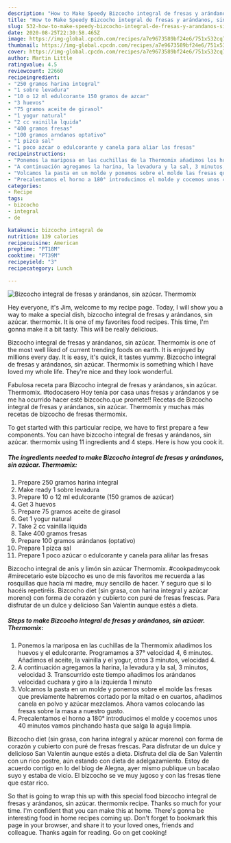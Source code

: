 ```yaml
---
description: "How to Make Speedy Bizcocho integral de fresas y arándanos, sin azúcar. Thermomix"
title: "How to Make Speedy Bizcocho integral de fresas y arándanos, sin azúcar. Thermomix"
slug: 532-how-to-make-speedy-bizcocho-integral-de-fresas-y-arandanos-sin-azucar-thermomix
date: 2020-08-25T22:30:58.465Z
image: https://img-global.cpcdn.com/recipes/a7e9673589bf24e6/751x532cq70/bizcocho-integral-de-fresas-y-arandanos-sin-azucar-thermomix-foto-principal.jpg
thumbnail: https://img-global.cpcdn.com/recipes/a7e9673589bf24e6/751x532cq70/bizcocho-integral-de-fresas-y-arandanos-sin-azucar-thermomix-foto-principal.jpg
cover: https://img-global.cpcdn.com/recipes/a7e9673589bf24e6/751x532cq70/bizcocho-integral-de-fresas-y-arandanos-sin-azucar-thermomix-foto-principal.jpg
author: Martin Little
ratingvalue: 4.5
reviewcount: 22660
recipeingredient:
- "250 gramos harina integral"
- "1 sobre levadura"
- "10 o 12 ml edulcorante 150 gramos de azcar"
- "3 huevos"
- "75 gramos aceite de girasol"
- "1 yogur natural"
- "2 cc vainilla lquida"
- "400 gramos fresas"
- "100 gramos arndanos optativo"
- "1 pizca sal"
- "1 poco azcar o edulcorante y canela para aliar las fresas"
recipeinstructions:
- "Ponemos la mariposa en las cuchillas de la Thermomix añadimos los huevos y el edulcorante. Programamos a 37° velocidad 4, 6 minutos. Añadimos el aceite, la vainilla y el yogur, otros 3 minutos, velocidad 4."
- "A continuación agregamos la harina, la levadura y la sal, 3 minutos, velocidad 3. Transcurrido este tiempo añadimos los arándanos velocidad cuchara y giro a la izquierda 1 minuto"
- "Volcamos la pasta en un molde y ponemos sobre el molde las fresas que previamente habremos cortado por la mitad o en cuartos, añadimos canela en polvo y azúcar mezclamos. Ahora vamos colocando las fresas sobre la masa a nuestro gusto."
- "Precalentamos el horno a 180° introducimos el molde y cocemos unos 40 minutos vamos pinchando hasta que salga la aguja limpia."
categories:
- Recipe
tags:
- bizcocho
- integral
- de

katakunci: bizcocho integral de 
nutrition: 139 calories
recipecuisine: American
preptime: "PT18M"
cooktime: "PT39M"
recipeyield: "3"
recipecategory: Lunch

---
```



![Bizcocho integral de fresas y arándanos, sin azúcar. Thermomix](https://img-global.cpcdn.com/recipes/a7e9673589bf24e6/751x532cq70/bizcocho-integral-de-fresas-y-arandanos-sin-azucar-thermomix-foto-principal.jpg)

Hey everyone, it's Jim, welcome to my recipe page. Today, I will show you a way to make a special dish, bizcocho integral de fresas y arándanos, sin azúcar. thermomix. It is one of my favorites food recipes. This time, I'm gonna make it a bit tasty. This will be really delicious.

Bizcocho integral de fresas y arándanos, sin azúcar. Thermomix is one of the most well liked of current trending foods on earth. It is enjoyed by millions every day. It is easy, it's quick, it tastes yummy. Bizcocho integral de fresas y arándanos, sin azúcar. Thermomix is something which I have loved my whole life. They're nice and they look wonderful.

Fabulosa receta para Bizcocho integral de fresas y arándanos, sin azúcar. Thermomix. #todocasero Hoy tenía por casa unas fresas y arándanos y se me ha ocurrido hacer esté bizcocho.que promete!! Recetas de Bizcocho integral de fresas y arándanos, sin azúcar. Thermomix y muchas más recetas de bizcocho de fresas thermomix.


To get started with this particular recipe, we have to first prepare a few components. You can have bizcocho integral de fresas y arándanos, sin azúcar. thermomix using 11 ingredients and 4 steps. Here is how you cook it.

<!--inarticleads1-->

##### The ingredients needed to make Bizcocho integral de fresas y arándanos, sin azúcar. Thermomix:

1. Prepare 250 gramos harina integral
1. Make ready 1 sobre levadura
1. Prepare 10 o 12 ml edulcorante (150 gramos de azúcar)
1. Get 3 huevos
1. Prepare 75 gramos aceite de girasol
1. Get 1 yogur natural
1. Take 2 cc vainilla líquida
1. Take 400 gramos fresas
1. Prepare 100 gramos arándanos (optativo)
1. Prepare 1 pizca sal
1. Prepare 1 poco azúcar o edulcorante y canela para aliñar las fresas


Bizcocho integral de anís y limón sin azúcar Thermomix. #cookpadmycook #mirecetario este bizcocho es uno de mis favoritos me recuerda a las rosquillas que hacía mi madre, muy sencillo de hacer. Y seguro que si lo hacéis repetiréis. Bizcocho diet (sin grasa, con harina integral y azúcar moreno) con forma de corazón y cubierto con puré de fresas frescas. Para disfrutar de un dulce y delicioso San Valentín aunque estés a dieta. 

<!--inarticleads2-->

##### Steps to make Bizcocho integral de fresas y arándanos, sin azúcar. Thermomix:

1. Ponemos la mariposa en las cuchillas de la Thermomix añadimos los huevos y el edulcorante. Programamos a 37° velocidad 4, 6 minutos. Añadimos el aceite, la vainilla y el yogur, otros 3 minutos, velocidad 4.
1. A continuación agregamos la harina, la levadura y la sal, 3 minutos, velocidad 3. Transcurrido este tiempo añadimos los arándanos velocidad cuchara y giro a la izquierda 1 minuto
1. Volcamos la pasta en un molde y ponemos sobre el molde las fresas que previamente habremos cortado por la mitad o en cuartos, añadimos canela en polvo y azúcar mezclamos. Ahora vamos colocando las fresas sobre la masa a nuestro gusto.
1. Precalentamos el horno a 180° introducimos el molde y cocemos unos 40 minutos vamos pinchando hasta que salga la aguja limpia.


Bizcocho diet (sin grasa, con harina integral y azúcar moreno) con forma de corazón y cubierto con puré de fresas frescas. Para disfrutar de un dulce y delicioso San Valentín aunque estés a dieta. Disfruta del día de San Valentín con un rico postre, aún estando con dieta de adelgazamiento. Estoy de acuerdo contigo en lo del blog de Alegna, ayer mismo publique un bacalao suyo y estaba de vicio. El bizcocho se ve muy jugoso y con las fresas tiene que estar rico. 

So that is going to wrap this up with this special food bizcocho integral de fresas y arándanos, sin azúcar. thermomix recipe. Thanks so much for your time. I'm confident that you can make this at home. There's gonna be interesting food in home recipes coming up. Don't forget to bookmark this page in your browser, and share it to your loved ones, friends and colleague. Thanks again for reading. Go on get cooking!
